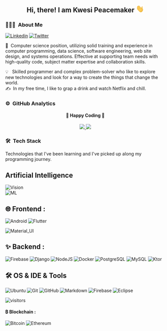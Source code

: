 <div align="center">
  <h2> 
    Hi, there! I am Kwesi Peacemaker <img src="https://github.com/Kwesi-Welbred/Kwesi-Welbred/blob/main/gifs/hi.gif" width="25px">
  </h2>
</div>

### 👨🏻‍💻 &nbsp;About Me

[![Linkedin](https://img.shields.io/badge/-LinkedIn-blue?style=flat&logo=Linkedin&logoColor=white&link=https://www.linkedin.com/in/jaybkim/)](https://www.linkedin.com/in/kwesi-welbred-9a468512b/)
[![Twitter](https://img.shields.io/badge/-Twitter-blue?style=flat&logo=Twitter&logoColor=white&link=https://twitter.com/kogisin_jayb/)](https://twitter.com/Kwesi_Welbred/)

🔭 &nbsp;Computer science position, utilizing solid training and experience in computer programming, data science, software engineering, 
    web site design, and systems operations. Effective at supporting team needs with high-quality code, subject matter 
    expertise and collaboration skills.

💡 &nbsp; Skilled programmer and complex problem-solver who like to explore new technologies and look for a way
          to create the things that change the world.\
✍️ &nbsp;In my free time, I like to grap a drink and watch Netflix and chill.

### ⚙️ &nbsp;GitHub Analytics

<div align="center">
  <h4> 
    🏃 Happy Coding 🏃 
  </h4>
</div>
<p align="center">
  <a href="https://github.com/Kwesi-Welbred">
    <img height="180em" src="https://github-readme-stats-eight-theta.vercel.app/api?username=Kwesi-Welbred&show_icons=true&theme=algolia&include_all_commits=true&count_private=true"/>
    <img height="180em" src="https://github-readme-stats-eight-theta.vercel.app/api/top-langs/?username=Kwesi-Welbred&layout=compact&langs_count=8&theme=algolia"/>
  </a>
</p>

### 🛠 &nbsp;Tech Stack

Technologies that I've been learning and I've picked up along my programming journey.
## Artificial Intelligence

![Vision](https://img.shields.io/badge/Computer%20Vision-CNN%2C%20OpenCV-blue) <br />
![ML](https://img.shields.io/badge/Machine__Learning-Data%20Science-brightgreen)


## 🌐 Frontend : <br />

![Android](https://img.shields.io/badge/-Android-05122A?style=flat&logo=Android)
![Flutter](https://img.shields.io/badge/-Flutter-05122A?style=flat&logo=Flutter)
<!-- ![React Native](https://img.shields.io/badge/-React-black?style=flat-square&logo=React&logoColor=white) -->
<!-- ![CSS3](https://img.shields.io/badge/-CSS3-black?style=flat-square&logo=css3)
![SCSS](https://img.shields.io/badge/-SCSS-black?style=flat-square&logo=SASS) -->
![Material_UI](https://img.shields.io/badge/-Material_UI-black?style=flat-square&logo=material-ui)
<!-- ![Bootstrap](https://img.shields.io/badge/-Bootstrap-black?style=flat-square&logo=bootstrap) -->



## ✨ Backend : <br />

![Firebase](https://img.shields.io/badge/-Firebase-05122A?style=flat&logo=Firebase&logoColor=FFA518)
![Django](https://img.shields.io/badge/-Django-05122A?style=flat&logo=Django&logoColor=FFA518)
![NodeJS](http://img.shields.io/badge/-NodeJS-05122A?style=flat-square&logo=data:image/png;base64,iVBORw0KGgoAAAANSUhEUgAAAA4AAAAOCAMAAAAolt3jAAAAgVBMVEUzmTMzkTM0mDQslSwtlS00mzQAAAA7nTsymDIzmDMwmDAymTIzmDMzmTMzmDMzmDMzlzM0mTQzmTMzmTMzmTMzmTMzmTM0mjQ1nDUxlzEymDIzmTMzmTMzmTMzmTMzmTMwlzAzmTMzmTMzmTMzmTMzmTMzmTM0mTQzmTMzmTP///8ybrFJAAAAKXRSTlMAAAAAAAAAAAAAAA9RxlIRBjSR6/7vmzkIAyd21Nt8JwMauPwrKvlQxcV6L9IAAABUSURBVAjXY2RgZGTkYGQEUl8ZwUx2EAUSZfz0jVESSPEygMAXkIgiIyMbAwT8+v+fUeU/jAfkMzKqMjLDuX//k8ZFMwrNIjRnoDkS7AUZxqcQLwAA4+0cex8ENfMAAAAASUVORK5CYII=)
![Docker](https://img.shields.io/badge/-Docker-05122A?style=flat-square&logo=docker&logoColor=2496ed)
![PostgreSQL](https://img.shields.io/badge/-PostgreSQL-05122A?style=flat-square&logo=postgresql&logoColor=0273B7)
![MySQL](http://img.shields.io/badge/-MySQL-05122A?style=flat-square&logo=mysql&logoColor=4479A1)
![Ktor](https://img.shields.io/badge/K-Ktor-green)



## 🛠 OS & IDE & Tools <br />

![Ubuntu](https://img.shields.io/badge/-Ubuntu-black?style=flat-square&logo=ubuntu)
![Git](https://img.shields.io/badge/-Git-05122A?style=flat&logo=git)
![GitHub](https://img.shields.io/badge/-GitHub-05122A?style=flat&logo=github)
![Markdown](https://img.shields.io/badge/-Markdown-05122A?style=flat&logo=markdown)
![Firebase](https://img.shields.io/badge/-Firebase-05122A?style=flat-square&logo=Firebase)
![Eclipse](https://img.shields.io/badge/-Eclipse-05122A?style=flat&logo=eclipse-ide&logoColor=2C2255)

![visitors](https://visitor-badge.glitch.me/badge?page_id=Kwesi-Welbred/Kwesi-Welbred)


#### ₿ Blockchain : <br />

![Bitcoin](https://img.shields.io/badge/-Bitcoin-05122A?style=flat&logo=Bitcoin&logoColor=FFA518)
![Ethereum](https://img.shields.io/badge/-Ethereum-05122A?style=flat&logo=Ethereum&logoColor=FFA518)
